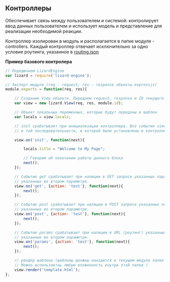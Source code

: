 ## Контроллеры

Обеспечивает связь между пользователем и системой: контролирует ввод данных пользователем и использует модель и представление для реализации необходимой реакции.

Контроллер изолирован в модуль и располагается в папке модуля - controllers.
Каждый контроллер отвечает исключительно за одно условие роутинга, указанное в [routing.json](https://github.com/PoluosmakAndrew/lizard-engine/blob/master/docs/module_routing.md)

**Пример базового контролера**

```javascript
// Подкдючаем LizardEngine
var lizard = require('lizard-engine');

// Экспорт модуля (req - request; res - response объекты expressjs)
module.exports = function(req, res){

    // Создание View объекта. Передаем request, response и ID текущего модуля
    var view = new lizard.View(req, res, module.id);

    // Объект локальных переменных, которые будут переданы в шаблон
    var locals = view.locals;

    // init срабатывает при инициализации контроллера. Все события view.on отрабатываются
    // в той последовательности, в которой были установлены в контроллере

    view.on('init', function(next){

        locals.title = "Welcome to My Page";

        // Говорим об окончании работы данного блока
        next();
    });

    // Событие get срабатывает при налиции в GET запросе указанных параметров и их свойств
    // указанных во втором параметре.
    view.on('get', {action: 'test'}, function(next){
        next();
    });

    // Событие post срабатывает при налиции в POST запросе указанных параметров и их свойств
    // указанных во втором параметре.
    view.on('post', {action: 'test'}, function(next){
        next();
    });

    // Событие params срабатывает при налиции в URL (роутинг) указанных параметров и их свойств
    // указанных во втором параметре.
    view.on('params', {action: 'test'}, function(next){
        next();
    });

    // рендер шаблона (шаблоны должны находится в текущем модуле папке views.
    // Можно использовтаь любую вложенность внутри этой папки )
    view.render('template.html');
};
```